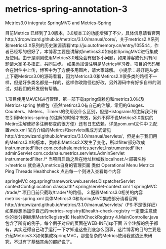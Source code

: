 # metrics-spring-annotation-3
Metrics3.0 integrate SpringMVC and Metrics-Spring

目前Metrics 已经到了3.0版本，3.0版本工的功能增强了不少，具体信息请看官网http://dropwizard.github.io/metrics/3.1.0/manual/core/，关于metrics2.X系列和metrics3.X系列的历史渊源请看http://ju.outofmemory.cn/entry/105544，作者已经写的很好了，本博客主要是讲解对metircs3.0如何和SpringMVC进行集成及使用。由于是刚刚使用Metrics3.0难免会有很多小问题，如果博客或代码有问题请大家多多指正，共同进步。 如果添加请注明是Metrics学习者，项目的代码我会在附件中上传，博客中为了方便多用图片，请大家谅解。
小提示：最好是从git上下载Metircs3.0的源码看看，因为Metrics3.0和Metircs2.X很多类的路径不一样，但是好多类名都是一样的，这样你改路径也好改，另外源码中有好多自带的测试，对我们的开发很有帮助。

1.项目使用MAVEN进行管理，第一部下载spring倚赖包和metrics3.0以及Metrics-spring 依赖包（虽然metircs3.0有自己的注解，常用的Gauges、Counters、Meters、Timers的使用没什么区别，但是Histograms的注解我只有在引用Metrics-spring 的注解的时候才有效，另外不得不说Metrics3.0提供的Metirc注解使好多注解都变的很方便）还有日志依赖。详见pom.xml文件中
2.配置web.xml 官方介绍的Metircs和servlets集成方式请见http://dropwizard.github.io/metrics/3.1.0/manual/servlets/，但是由于我们用的Metircs3.X的版本，类库和Metrics2.X发生了变化，所以filter部分改成
<filter>
    <filter-name>instrumentedFilter</filter-name>
    <filter-class>com.codahale.metrics.servlet.InstrumentedFilter</filter-class>
    <!--<init-param>-->
        <!--<param-name>name-prefix</param-name>-->
        <!--<param-value>authentication</param-value>-->
    <!--</init-param>-->
</filter>
<servlet>
    <servlet-name>adminServlet</servlet-name>
    <servlet-class>com.codahale.metrics.servlets.AdminServlet</servlet-class>
</servlet>
<filter-mapping>
    <filter-name>instrumentedFilter</filter-name>
    <url-pattern>/*</url-pattern>
</filter-mapping>
当项目启动之后在地址栏如数localhost:<your port>/<部署名称>/metrics/ 就会进入metrics自身的管理页面
类似
Operational Menu
Metrics
Ping
Threads
Healthcheck
点击每一个则进入查看每个内容

 <servlet>
        <servlet-name>springMVC</servlet-name>
        <servlet-class>org.springframework.web.servlet.DispatcherServlet</servlet-class>
        <init-param>
            <param-name>contextConfigLocation</param-name>
            <param-value>classpath*:spring/servlet-context.xml</param-value>
        </init-param>
        <load-on-startup>1</load-on-startup>
    </servlet>
<servlet-mapping>
        <servlet-name>springMVC</servlet-name>
        <url-pattern>/trade/*</url-pattern>
    </servlet-mapping>
项目目前只截取/trade/*的路径。
3.配置Metircs3.0相关的内容
metrics-spring.xml

<bean class="org.springframework.web.context.support.ServletContextAttributeExporter">
    <property name="attributes">
        <map>
            <entry key="com.codahale.metrics.servlet.InstrumentedFilter.registry">
                <ref bean="metricRegistry"/>
            </entry>
            <entry key="com.codahale.metrics.servlets.MetricsServlet.registry">
                <ref bean="metricRegistry"/>
            </entry>
            <entry key="com.codahale.metrics.servlets.HealthCheckServlet.registry">
                <ref bean="healthCheckRegistry"/>
            </entry>
        </map>
    </property>
</bean>
具体Metircs3.0和SpringMVC集成部分请看官网http://dropwizard.github.io/metrics/3.1.0/manual/servlets/（PS:不是很详细）
如果你想添加你自己的metrics-registry和health-check-registry 一定要注意使你的类分别继承MetricRegistry和
HealthCheckRegistry
4.MainController.java 包含了所有的例子，每个例子对应的页面在WEB-INF/jsp下面
五个注解的例子都有，其实还得自己动手运行一下才知道这些到底怎么回事，这片博客的目的主要是介绍Metrics3.X如何集成SpringMVC，那些复杂的Metrics使用我这边还未研究，不过有了基础其余的都好说了。
